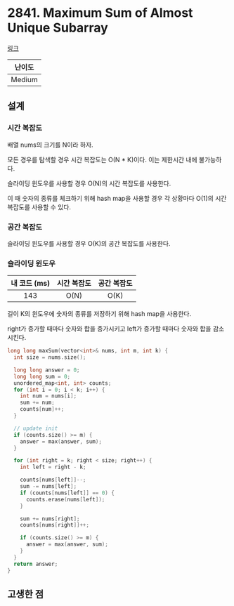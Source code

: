 # 2841. Maximum Sum of Almost Unique Subarray

[링크](https://leetcode.com/problems/maximum-sum-of-almost-unique-subarray/description/)

| 난이도 |
| :----: |
| Medium |

## 설계

### 시간 복잡도

배열 nums의 크기를 N이라 하자.

모든 경우를 탐색할 경우 시간 복잡도는 O(N \* K)이다. 이는 제한시간 내에 불가능하다.

슬라이딩 윈도우를 사용할 경우 O(N)의 시간 복잡도를 사용한다.

이 때 숫자의 종류를 체크하기 위해 hash map을 사용할 경우 각 상황마다 O(1)의 시간 복잡도를 사용할 수 있다.

### 공간 복잡도

슬라이딩 윈도우를 사용할 경우 O(K)의 공간 복잡도를 사용한다.

### 슬라이딩 윈도우

| 내 코드 (ms) | 시간 복잡도 | 공간 복잡도 |
| :----------: | :---------: | :---------: |
|     143      |    O(N)     |    O(K)     |

길이 K의 윈도우에 숫자의 종류를 저장하기 위해 hash map을 사용한다.

right가 증가할 때마다 숫자와 합을 증가시키고 left가 증가할 때마다 숫자와 합을 감소시킨다.

```cpp
long long maxSum(vector<int>& nums, int m, int k) {
  int size = nums.size();

  long long answer = 0;
  long long sum = 0;
  unordered_map<int, int> counts;
  for (int i = 0; i < k; i++) {
    int num = nums[i];
    sum += num;
    counts[num]++;
  }

  // update init
  if (counts.size() >= m) {
    answer = max(answer, sum);
  }

  for (int right = k; right < size; right++) {
    int left = right - k;

    counts[nums[left]]--;
    sum -= nums[left];
    if (counts[nums[left]] == 0) {
      counts.erase(nums[left]);
    }

    sum += nums[right];
    counts[nums[right]]++;

    if (counts.size() >= m) {
      answer = max(answer, sum);
    }
  }
  return answer;
}
```

## 고생한 점

